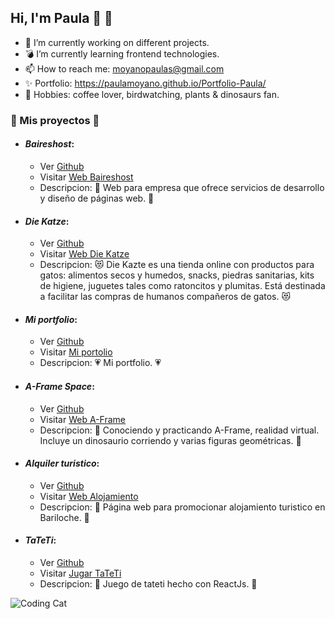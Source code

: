 ## Hi, I'm Paula 👋 🦖

- 🔭 I’m currently working on different projects.
- 💣 I’m currently learning frontend technologies.
- 📫 How to reach me: moyanopaulas@gmail.com
- ✨ Portfolio: https://paulamoyano.github.io/Portfolio-Paula/
- 🌱 Hobbies: coffee lover, birdwatching, plants & dinosaurs fan.


### 💫 Mis proyectos 💫 
* #### ***Baireshost***:
  * Ver [Github](https://github.com/PaulaMoyano/Front-BairesHost-HTML)
  * Visitar [Web Baireshost](https://paulamoyano.github.io/Front-BairesHost-HTML/) 
  * Descripcion: 🧠 Web para empresa que ofrece servicios de desarrollo y diseño de páginas web. 🧠
  
 
 
* #### ***Die Katze***:
  * Ver [Github](https://github.com/PaulaMoyano/DieKatze)
  * Visitar [Web Die Katze](https://diekatze.netlify.app/) 
  * Descripcion: 😻 Die Kazte es una tienda online con productos para gatos: alimentos secos y humedos, snacks, piedras sanitarias, kits de higiene, juguetes tales como ratoncitos y plumitas. Está destinada a facilitar las compras de humanos compañeros de gatos. 😻
 
 
 
* #### ***Mi portfolio***: 
  * Ver [Github](https://github.com/PaulaMoyano/Portfolio-Paula)
  * Visitar [Mi portolio](https://paulamoyano.github.io/Portfolio-Paula/) 
  * Descripcion: 💗 Mi portfolio. 💗



* #### ***A-Frame Space***:
  * Ver [Github](https://github.com/PaulaMoyano/A-frame-space)
  * Visitar [Web A-Frame](https://paulamoyano.github.io/A-frame-space/index.html)
  * Descripcion: 🦖 Conociendo y practicando A-Frame, realidad virtual. Incluye un dinosaurio corriendo y varias figuras geométricas. 🦖



* #### ***Alquiler turistico***:
  * Ver [Github](https://github.com/PaulaMoyano/Alquiler-Bariloche)
  * Visitar [Web Alojamiento](https://paulamoyano.github.io/Alquiler-Bariloche/)
  * Descripcion: 🗻 Página web para promocionar alojamiento turistico en Bariloche. 🗻



* #### ***TaTeTi***:
  * Ver [Github](https://github.com/PaulaMoyano/TaTeTi)
  * Visitar [Jugar TaTeTi]()
  * Descripcion: 👾 Juego de tateti hecho con ReactJs. 👾



 
 

![Coding Cat](https://media.giphy.com/media/3oKIPnAiaMCws8nOsE/giphy-downsized.gif)
